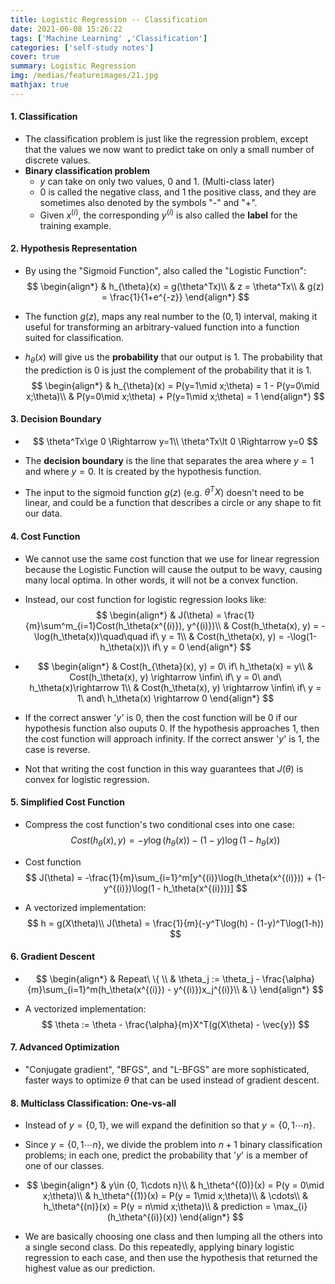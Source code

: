 ```yaml
---
title: Logistic Regression -- Classification
date: 2021-06-08 15:26:22
tags: ['Machine Learning' ,'Classification']
categories: ['self-study notes']
cover: true
summary: Logistic Regression
img: /medias/featureimages/21.jpg
mathjax: true
---
```


#### 1. Classification

* The classification problem is just like the regression problem, except that the values we now want to predict take on only a small number of discrete values.
* **Binary classification problem**
  * $y$ can take on only two values, $0$ and $1$. (Multi-class later)
  * $0$ is called the negative class, and $1$ the positive class, and they are sometimes also denoted by the symbols "-" and "+".
  * Given $x^{(i)}$, the corresponding $y^{(i)}$ is also called the **label** for the training example.

#### 2. Hypothesis Representation

* By using the "Sigmoid Function", also called the "Logistic Function":
  $$
  \begin{align*}
  & h_{\theta}(x) = g(\theta^Tx)\\
  & z = \theta^Tx\\
  & g(z) = \frac{1}{1+e^{-z}}
  \end{align*}
  $$

* The function $g(z)$, maps any real number to the $(0,1)$ interval, making it useful for transforming an arbitrary-valued function into a function suited for classification.

* $h_{\theta}(x)$ will give us the **probability** that our output is $1$. The probability that the prediction is $0$ is just the complement of the probability that it is $1$.
  $$
  \begin{align*}
  & h_{\theta}(x) = P(y=1\mid x;\theta) = 1 - P(y=0\mid x;\theta)\\
  & P(y=0\mid x;\theta) + P(y=1\mid x;\theta) = 1
  \end{align*}
  $$

#### 3. Decision Boundary

* $$
  \theta^Tx\ge 0 \Rightarrow y=1\\
  \theta^Tx\lt 0 \Rightarrow y=0
  $$

* The **decision boundary** is the line that separates the area where $y = 1$ and where $y = 0$. It is created by the hypothesis function.

* The input to the sigmoid function $g(z)$ (e.g. $\theta^TX$) doesn't need to be linear, and could be a function that describes a circle or any shape to fit our data.

#### 4. Cost Function

* We cannot use the same cost function that we use for linear regression because the Logistic Function will cause the output to be wavy, causing many local optima. In other words, it will not be a convex function.

* Instead, our cost function for logistic regression looks like:
  $$
  \begin{align*}
  & J(\theta) = \frac{1}{m}\sum^m_{i=1}Cost(h_\theta(x^{(i)}), y^{(i)})\\
  & Cost(h_\theta(x), y) = -\log(h_\theta(x))\quad\quad if\ y = 1\\
  & Cost(h_\theta(x), y) = -\log(1-h_\theta(x))\ if\ y = 0
  \end{align*}
  $$

* $$
  \begin{align*}
  & Cost(h_{\theta}(x), y) = 0\ if\ h_\theta(x) = y\\
  & Cost(h_\theta(x), y) \rightarrow \infin\ if\ y = 0\ and\ h_\theta(x)\rightarrow 1\\
  & Cost(h_\theta(x), y) \rightarrow \infin\ if\ y = 1\ and\ h_\theta(x) \rightarrow 0
  \end{align*}
  $$

* If the correct answer '$y$' is $0$, then the cost function will be $0$ if our hypothesis function also ouputs $0$. If the hypothesis approaches $1$, then the cost function will approach infinity. If the correct answer '$y$' is $1$, the case is reverse.

* Not that writing the cost function in this way guarantees that $J(\theta)$ is convex for logistic regression.

#### 5. Simplified Cost Function

* Compress the cost function's two conditional cses into one case:
  $$
  Cost(h_\theta(x), y) = -y\log(h_\theta(x)) - (1-y)\log(1-h_\theta(x))
  $$

* Cost function
  $$
  J(\theta) = -\frac{1}{m}\sum_{i=1}^m[y^{(i)}\log(h_\theta(x^{(i)})) + (1-y^{(i)})\log(1 - h_\theta(x^{(i)}))]
  $$

* A vectorized implementation:
  $$
  h = g(X\theta)\\
  J(\theta) = \frac{1}{m}(-y^T\log(h) - (1-y)^T\log(1-h))
  $$

#### 6. Gradient Descent

* $$
  \begin{align*}
  & Repeat\ \{ \\
  & \theta_j := \theta_j - \frac{\alpha}{m}\sum_{i=1}^m(h_\theta(x^{(i)}) - y^{(i)})x_j^{(i)}\\
  & \}
  \end{align*}
  $$

* A vectorized implementation:
  $$
  \theta := \theta - \frac{\alpha}{m}X^T(g(X\theta) - \vec{y})
  $$

#### 7. Advanced Optimization

* "Conjugate gradient", "BFGS", and "L-BFGS" are more sophisticated, faster ways to optimize $\theta$ that can be used instead of gradient descent.

#### 8. Multiclass Classification: One-vs-all

* Instead of $y = \{0, 1\}$, we will expand the definition so that $y = \{0, 1\cdots n\}$.

* Since $y = \{0, 1\cdots n\}$, we divide the problem into $n+1$ binary classification problems; in each one, predict the probability that '$y$' is a member of one of our classes.

* 
  $$
  \begin{align*}
  & y\in {0, 1\cdots n}\\
  & h_\theta^{(0)}(x) = P(y = 0\mid x;\theta)\\
  & h_\theta^{(1)}(x) = P(y = 1\mid x;\theta)\\
  & \cdots\\
  & h_\theta^{(n)}(x) = P(y = n\mid x;\theta)\\
  & prediction = \max_{i}(h_\theta^{(i)}(x))
  \end{align*}
  $$

* We are basically choosing one class and then lumping all the others into a single second class. Do this repeatedly, applying binary logistic regression to each case, and then use the hypothesis that returned the highest value as our prediction.
